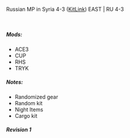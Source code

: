 Russian MP in Syria 4-3 ([KitLink](https://raw.githubusercontent.com/rempopo/Gear_Kits_Collection/master/East/Russian%20MP%20in%20Syria%204-3/Kit%20Russian%20MP%20in%20Syria%204-3.sqf))
EAST | RU 4-3

<br />
<img src="" />

##### Mods:
- ACE3
- CUP
- RHS
- TRYK

##### Notes:
- Randomized gear
- Random kit
- Night Items
- Cargo kit

##### Revision 1
